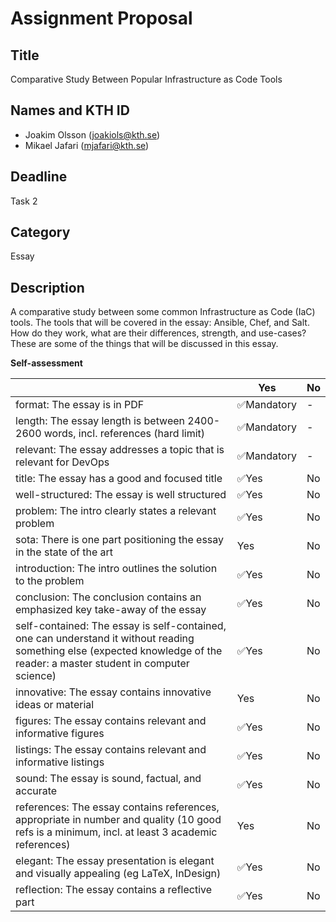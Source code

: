 # Assignment Proposal  

## Title  

Comparative Study Between Popular Infrastructure as Code Tools

## Names and KTH ID   
  - Joakim Olsson (joakiols@kth.se)   
  - Mikael Jafari (mjafari@kth.se)  

## Deadline  

Task 2  

## Category

Essay

## Description  

A comparative study between some common Infrastructure as Code (IaC) tools. The tools that will be covered in the essay: Ansible, Chef, and Salt.
How do they work, what are their differences, strength, and use-cases? These are some of the things that will be discussed in this essay.

**Self-assessment**

|                                             | Yes | No |
|-------------------------------------------- | ----|----|
| format: The essay is in PDF | ✅Mandatory | - |
| length: The essay length is between 2400-2600 words, incl. references (hard limit)  | ✅Mandatory | - |
| relevant: The essay addresses a topic that is relevant for DevOps | ✅Mandatory | - |
| title: The essay has a good and focused title | ✅Yes | No |
| well-structured: The essay is well structured | ✅Yes | No |
| problem: The intro clearly states a relevant problem| ✅Yes | No |
| sota: There is one part positioning the essay in the state of the art| Yes | No |
| introduction: The intro outlines the solution to the problem | ✅Yes | No |
| conclusion: The conclusion contains an emphasized key take-away of the essay | ✅Yes | No |
| self-contained: The essay is self-contained, one can understand it without reading something else (expected knowledge of the reader: a master student in computer science) | ✅Yes | No |
| innovative: The essay contains innovative ideas or material | Yes | No |
| figures: The essay contains relevant and informative figures | ✅Yes | No |
| listings: The essay contains relevant and informative  listings | ✅Yes | No |
| sound: The essay is sound, factual, and accurate | ✅Yes | No |
| references: The essay contains references, appropriate  in number and quality (10 good refs is a minimum, incl. at least 3 academic references) | Yes | No |
| elegant: The essay presentation is elegant and visually appealing (eg LaTeX, InDesign) | ✅Yes | No |
| reflection: The essay contains a reflective part  | ✅Yes | No |
